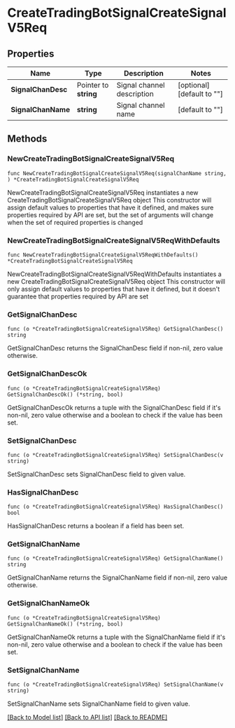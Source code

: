# CreateTradingBotSignalCreateSignalV5Req

## Properties

Name | Type | Description | Notes
------------ | ------------- | ------------- | -------------
**SignalChanDesc** | Pointer to **string** | Signal channel description | [optional] [default to ""]
**SignalChanName** | **string** | Signal channel name | [default to ""]

## Methods

### NewCreateTradingBotSignalCreateSignalV5Req

`func NewCreateTradingBotSignalCreateSignalV5Req(signalChanName string, ) *CreateTradingBotSignalCreateSignalV5Req`

NewCreateTradingBotSignalCreateSignalV5Req instantiates a new CreateTradingBotSignalCreateSignalV5Req object
This constructor will assign default values to properties that have it defined,
and makes sure properties required by API are set, but the set of arguments
will change when the set of required properties is changed

### NewCreateTradingBotSignalCreateSignalV5ReqWithDefaults

`func NewCreateTradingBotSignalCreateSignalV5ReqWithDefaults() *CreateTradingBotSignalCreateSignalV5Req`

NewCreateTradingBotSignalCreateSignalV5ReqWithDefaults instantiates a new CreateTradingBotSignalCreateSignalV5Req object
This constructor will only assign default values to properties that have it defined,
but it doesn't guarantee that properties required by API are set

### GetSignalChanDesc

`func (o *CreateTradingBotSignalCreateSignalV5Req) GetSignalChanDesc() string`

GetSignalChanDesc returns the SignalChanDesc field if non-nil, zero value otherwise.

### GetSignalChanDescOk

`func (o *CreateTradingBotSignalCreateSignalV5Req) GetSignalChanDescOk() (*string, bool)`

GetSignalChanDescOk returns a tuple with the SignalChanDesc field if it's non-nil, zero value otherwise
and a boolean to check if the value has been set.

### SetSignalChanDesc

`func (o *CreateTradingBotSignalCreateSignalV5Req) SetSignalChanDesc(v string)`

SetSignalChanDesc sets SignalChanDesc field to given value.

### HasSignalChanDesc

`func (o *CreateTradingBotSignalCreateSignalV5Req) HasSignalChanDesc() bool`

HasSignalChanDesc returns a boolean if a field has been set.

### GetSignalChanName

`func (o *CreateTradingBotSignalCreateSignalV5Req) GetSignalChanName() string`

GetSignalChanName returns the SignalChanName field if non-nil, zero value otherwise.

### GetSignalChanNameOk

`func (o *CreateTradingBotSignalCreateSignalV5Req) GetSignalChanNameOk() (*string, bool)`

GetSignalChanNameOk returns a tuple with the SignalChanName field if it's non-nil, zero value otherwise
and a boolean to check if the value has been set.

### SetSignalChanName

`func (o *CreateTradingBotSignalCreateSignalV5Req) SetSignalChanName(v string)`

SetSignalChanName sets SignalChanName field to given value.



[[Back to Model list]](../README.md#documentation-for-models) [[Back to API list]](../README.md#documentation-for-api-endpoints) [[Back to README]](../README.md)


